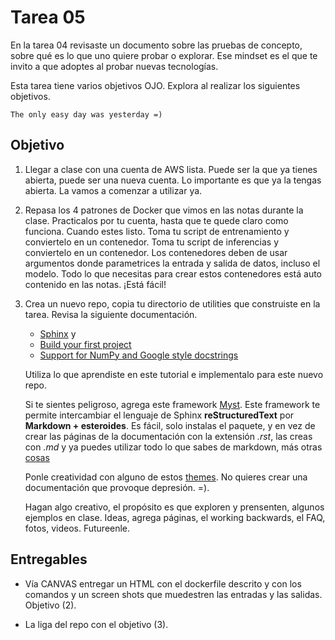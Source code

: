 # Tarea 05

En la tarea 04 revisaste un documento sobre las pruebas de concepto, sobre
qué es lo que uno quiere probar o explorar. Ese mindset es el que te invito
a que adoptes al probar nuevas tecnologías.

Esta tarea tiene varios objetivos OJO. Explora al realizar los siguientes objetivos.

```
The only easy day was yesterday =) 
```

## Objetivo

1. Llegar a clase con una cuenta de AWS lista. Puede ser la que ya tienes abierta,
   puede ser una nueva cuenta. Lo importante es que ya la tengas abierta. La
   vamos a comenzar a utilizar ya.

2. Repasa los 4 patrones de Docker que vimos en las notas durante la clase.
   Practicalos por tu cuenta, hasta que te quede claro como funciona. Cuando
   estes listo. Toma tu script de entrenamiento y conviertelo en un contenedor.
   Toma tu script de inferencias y conviertelo en un contenedor. Los contenedores
   deben de usar argumentos donde parametrices la entrada y salida de datos, 
   incluso el modelo. Todo lo que necesitas para crear estos contenedores está
   auto contenido en las notas. ¡Está fácil!

3. Crea un nuevo repo, copia tu directorio de utilities que construiste en 
   la tarea. Revisa la siguiente documentación.
   - [Sphinx](https://www.sphinx-doc.org/en/master/usage/quickstart.html) y 
   - [Build your first project](https://www.sphinx-doc.org/en/master/tutorial/index.html)
   - [Support for NumPy and Google style docstrings](https://www.sphinx-doc.org/en/master/usage/extensions/napoleon.html)

   Utiliza lo que aprendiste en este tutorial e implementalo para este nuevo
   repo.

   Si te sientes peligroso, agrega este framework [Myst](https://mystmd-org.translate.goog/guide/quickstart?_x_tr_sl=en&_x_tr_tl=es&_x_tr_hl=es&_x_tr_pto=tc&_x_tr_hist=true). Este framework te permite intercambiar el 
   lenguaje de Sphinx **reStructuredText** por **Markdown + esteroides**. Es
   fácil, solo instalas el paquete, y en vez de crear las páginas de la 
   documentación con la extensión *.rst*, las creas con *.md* y ya puedes
   utilizar todo lo que sabes de markdown, más otras [cosas](https://mystmd-org.translate.goog/guide/typography?_x_tr_sl=en&_x_tr_tl=es&_x_tr_hl=es&_x_tr_pto=tc&_x_tr_hist=true)

   Ponle creatividad con alguno de estos [themes](https://sphinxthemes.com/#featured-themes).
   No quieres crear una documentación que provoque depresión. =).

   Hagan algo creativo, el propósito es que exploren y prensenten, algunos
   ejemplos en clase. Ideas, agrega páginas, el working backwards, el FAQ,
   fotos, videos. Futureenle.


## Entregables

* Vía CANVAS entregar un HTML con el dockerfile descrito y con los comandos
  y un screen shots que muedestren las entradas y las salidas. Objetivo (2).

* La liga del repo con el objetivo (3).
